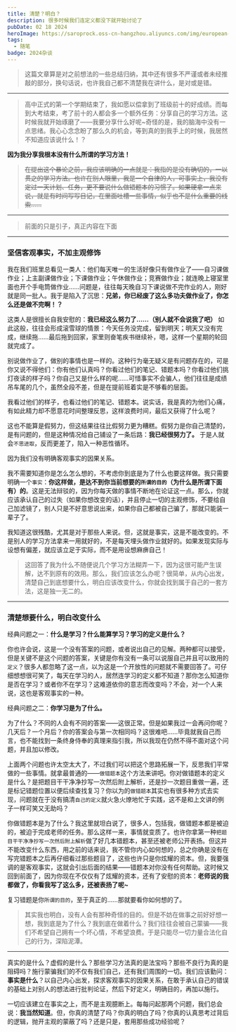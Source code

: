 ```yaml
---
title: 清楚？明白？
description: 很多时候我们连定义都没下就开始讨论了
pubDate: 02 18 2024
heroImage: https://saroprock.oss-cn-hangzhou.aliyuncs.com/img/european-shorthair-8142967_1280.jpg
tags:
  - 随笔
badge: 2024杂谈
---
```

> 这篇文章算是对之前想法的一些总结归纳，其中还有很多不严谨或者未经推敲的部分，换句话说，也许我自己都不清楚我在讲什么，是对或是错。
 
---

> 高中正式的第一个学期结束了，我如愿以偿拿到了班级前十的好成绩。而每到大考结束，考了前十的人都会多一个额外任务：分享自己的学习方法。这时候我就开始琢磨了——我要分享什么好呢~奇怪的是，我的脑海中没有一点思绪。我心心念念盼了那么久的机会，等到真的到我手上的时候，我居然不知道应该说什么！？

**因为我分享我根本没有什么所谓的学习方法！**

> ~~在提出这个暴论之前，我应该明确的一点就是：我指的是没有确切的，一以贯之的学习方法。也许在别人眼里，我是一个自律的人，可事实上，我没有定过一天计划、任务，更不要说什么做错题本的习惯了。如果硬拿一点来说，就是有时间写写日记，在里面吐槽一些事情，似乎也不是什么重要的线索……~~

---

> 前面的只是引子，真正内容在下面

---

### 坚信客观事实，不加主观修饰

我在我们班里总看见一类人：他们每天唯一的生活好像只有做作业了——自习课做作业；上主副课做作业；下课做作业；午休做作业；竞赛做作业；就连晚上寝室里面也开个手电筒做作业……问题是，往往每天晚自习下课说做不完作业的人，刚好就是同一批人。我于是陷入了沉思：**兄弟，你已经废了这么多功夫做作业了，你怎么还是做不完啊！？**

这类人是很擅长自我安慰的：**我已经这么努力了……（别人就不会说我了吧）** 如此这般，往往会形成滚雪球的情景：今天任务没完成，留到明天；明天又没有完成，继续拖……最后拖到回家，家里则奋笔疾书继续补，嗯，这样一个星期的轮回就完成了。

别说做作业了，做别的事情也是一样的。这种行为毫无疑义是有问题存在的，可是你又说不得他们：你有他们认真吗？你看过他们的笔记、错题本吗？你看过他们挑灯夜读的样子吗？你自己又是什么样的呢……可惜事实不会骗人，他们往往是成绩吊车尾的几个，虽然全段不差，但是在提前班着实是不够看的层面。

我看过他们的样子，也看过他们的笔记、错题本。说实话，我是真的为他们心痛，有如此精力却不愿意花时间整理反思，这样浪费时间，最后又获得了什么呢？

这也不能算是假努力，但这结果往往比假努力更为糟糕。假努力是你自己清楚的，是有问题的，但是这种情况给自己铺设了一条后路：**我已经很努力了。** 于是人就会`不思进取`，反而更差了，陷入一种恶性循环。

因为我们没有明确客观事实的因果关系。

我不需要知道你是怎么怎么想的，不考虑你到底是为了什么也要这样做。我只需要明确一个`事实`：**你这样做，是达不到你当前想要的`所谓的目的`（为什么是所谓下面有）的**。这是无法辩驳的，因为你每天做的事情不断地在论证这一点。那么，你就应该承认自己的过失（如果你想改变的话），并且停止一切的主观修饰，不要给自己加滤镜了，别人只是不好意思说出来，如果你自己都被自己骗了，那就只能装一辈子了。

我知道这很残酷，尤其是对于那些人来说。但，这就是事实，这是不能改变的。不是别人的学习方法拿来一用就好的，不是每天埋头做作业就好的。如果发现实际与设想有偏差，就应该立足于实际，而不是用设想麻痹自己！

> 这回答了我为什么不随便说几个学习方法糊弄一下，因为这很可能产生误解，达不到原有的效用。那么，我们应该怎么办呢？很简单，从内心出发，清楚自己到底想要什么，明白应该改变什么，你就会找到属于自己的一套方法，这是独一无二的。

---
### 清楚想要什么，明白改变什么

经典问题之一：**什么是学习？什么能算学习？学习的定义是什么？**

你也许会说，这是一个没有答案的问题，或者说出自己的见解。两种都可以接受，但是关键不是这个问题的答案，关键是你有没有一条可以说服自己并且可以致用的`定义`？很多人都忽略了这一点，以为这是一个开放性的问题就不需要回答了。可仔细想想很可笑了，每天在学习的人，居然连学习的定义都不知道？那你怎么知道你是否在学习？或者你不在学习？这难道依你的意志而改变吗？不会，对一个人来说，这也是客观事实的一种。

经典问题之二：**你学习是为了什么。**

为了什么？不同的人会有不同的答案——这很正常。但是如果我过一会再问你呢？几天后？一个月后？你的答案会与第一次相同吗？这很难吧……毕竟就我自己而言，也不能找到一条终身侍奉的真理来指引我，所以我现在仍然不得不面对这个问题，并且加以修改。

上面两个问题也许太空太大了，不过我们可以把这个思路拓展一下，反思我们平常做的一些事情。就拿最普通的——`做错题本`这个方法来讲吧。你对做错题本的定义是什么？是把题目干干净净抄写一次然后附上解析，还是抄一次题目重做一遍，还是标记错题位置以便后续查找复习？你以为的`做错题本`其实也有很多种方式去实现，问题就在于没有搞清`自己的定义`就火急火燎地忙于实践，这不是和上文讲的例子一样可笑又无助吗？

你做错题本是为了什么？我这里就坦白说了，很多人，包括我，做错题本都是被迫的，被迫于完成老师的任务。那么这样一来，事情就变质了。也许你拿第一种`把题目干干净净抄写一次然后附上解析`做了好几本错题本，甚至还被老师公开表扬。但这并不能改变什么东西，用之前的话来说，我不管你内心如何想的，总之你确是没有在写完错题本之后再仔细看过那些题目了，这些也许只是你炫耀的资本。但，我要强调的是客观事实，这就会引出后面的结果——错题本对你没有任何帮助。这时候又回到前面了，因为你现在不仅仅有了炫耀的资本，还有了安慰的资本：**老师说的我都做了，你看我写了这么多，还被表扬了呢~**

复习错题是你`所谓的目的`，至于真正的……那就要看你如何想的了。

> 其实我也明白，没有人会有那种奇怪的目的。但是不妨在做事之前好好想一想，我到底是为了什么？我到底在做着什么？我们往往会被自己蒙骗——我们不希望自己拥有一个坏心情，不希望浪费。于是只能尽一切力量合法化自己的行为，深陷泥潭。

---

真实的是什么？虚假的是什么？那些学习方法真的是法宝吗？那些不良行为真的是阻碍吗？施行蒙骗我们的不仅有我们自己，还有我们周围的一切。我们应该勤问：**事实是什么**？以自己内心出发，探求客观事实的因果关系，在敢于承认自己的错误的基础上对别人的想法进行批判论证，然后下好定义，明确目的，再加以施行。

一切应该建立在事实之上，而不是主观臆断上。每每问起那两个问题，我们总会说：**我当然知道**。但，你真的清楚了吗？你真的明白了吗？你真的认真思考过背后的逻辑，抛开主观的蒙蔽了吗？还是只是，套用那些成功经验呢？